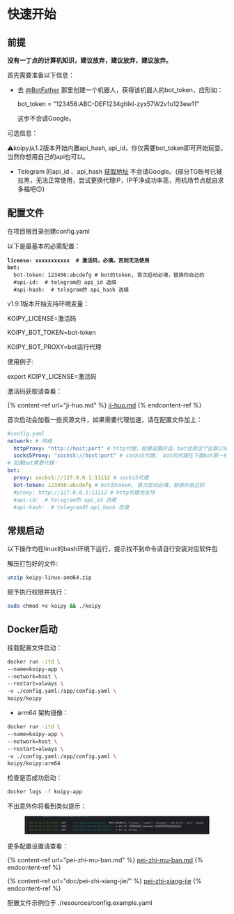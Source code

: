 # 快速开始

## 前提

**没有一丁点的计算机知识，建议放弃，建议放弃，建议放弃。**

首先需要准备以下信息：

*   去 [@BotFather](https://t.me/BotFather) 那里创建一个机器人，获得该机器人的bot\_token，应形如：

    bot\_token = "123456:ABC-DEF1234ghIkl-zyx57W2v1u123ew11"

    这步不会请Google。

可选信息：

⚠️koipy从1.2版本开始内置api\_hash, api\_id，你仅需要bot\_token即可开始玩耍。当然你想用自己的api也可以。

* Telegram 的api\_id 、api\_hash [获取地址](https://my.telegram.org/apps) 不会请Google。(部分TG账号已被拉黑，无法正常使用，尝试更换代理IP，IP干净成功率高，用机场节点就自求多福吧🙃)

## 配置文件

在项目根目录创建config.yaml

以下是最基本的必需配置：

<pre class="language-yaml"><code class="lang-yaml"><strong>license: xxxxxxxxxxx  # 激活码，必填。否则无法使用
</strong><strong>bot:
</strong>  bot-token: 123456:abcdefg # bot的token, 首次启动必填，替换你自己的
  #api-id:  # telegram的 api_id 选填
  #api-hash:  # telegram的 api_hash 选填
</code></pre>

v1.9.1版本开始支持环境变量：

KOIPY\_LICENSE=激活码

KOIPY\_BOT\_TOKEN=bot-token

KOIPY\_BOT\_PROXY=bot运行代理

使用例子:

export KOIPY\_LICENSE=激活码

激活码获取请查看：

{% content-ref url="ji-huo.md" %}
[ji-huo.md](ji-huo.md)
{% endcontent-ref %}

首次启动会加载一些资源文件，如果需要代理加速，请在配置文件加上：

```yaml
#config.yaml
network: # 网络
  httpProxy: "http://host:port" # http代理，如果设置的话，bot会用这个拉取订阅
  socks5Proxy: "socks5://host:port" # socks5代理， bot的代理在下面bot那一栏填
# 如果bot需要代理：
bot:
  proxy: socks5://127.0.0.1:11112 # socks5代理
  bot-token: 123456:abcdefg # bot的token, 首次启动必填，替换你自己的
  #proxy: http://127.0.0.1:11112 # http代理也支持
  #api-id:  # telegram的 api_id 选填
  #api-hash:  # telegram的 api_hash 选填


```

## 常规启动

以下操作均在linux的bash环境下运行，提示找不到命令请自行安装对应软件包

解压打包好的文件:

```bash
unzip koipy-linux-amd64.zip
```

赋予执行权限并执行：

```bash
sudo chmod +x koipy && ./koipy 
```

## Docker启动

挂载配置文件启动：

```bash
docker run -itd \
--name=koipy-app \
--network=host \
--restart=always \
-v ./config.yaml:/app/config.yaml \
koipy/koipy
```

* arm64 架构镜像：

```bash
docker run -itd \
--name=koipy-app \
--network=host \
--restart=always \
-v ./config.yaml:/app/config.yaml \
koipy/koipy:arm64
```

检查是否成功启动：



```bash
docker logs -f koipy-app
```

不出意外你将看到类似提示：

<figure><img src=".gitbook/assets/image (10).png" alt=""><figcaption></figcaption></figure>

更多配置设置请查看：

{% content-ref url="pei-zhi-mu-ban.md" %}
[pei-zhi-mu-ban.md](pei-zhi-mu-ban.md)
{% endcontent-ref %}

{% content-ref url="doc/pei-zhi-xiang-jie/" %}
[pei-zhi-xiang-jie](doc/pei-zhi-xiang-jie/)
{% endcontent-ref %}

配置文件示例位于 ./resources/config.example.yaml

